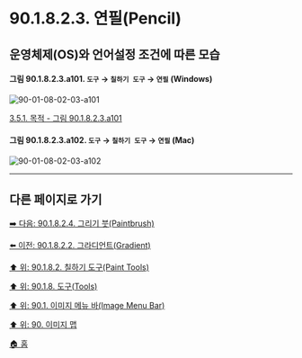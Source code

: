 # 90.1.8.2.3. 연필(Pencil)
## 운영체제(OS)와 언어설정 조건에 따른 모습

<a id="90-01-08-02-03-a101"></a>

#### 그림 90.1.8.2.3.a101. `도구` → `칠하기 도구` → `연필` (Windows)
![90-01-08-02-03-a101](https://github.com/wonder13662/gimp/assets/15767104/3a212da3-0bfd-486e-8ec5-273f6e7eac2a)

[3.5.1. 목적 - 그림 90.1.8.2.3.a101](./03-05-01-intention.md#90-01-08-02-03-a101)

<a id="90-01-08-02-03-a102"></a>

#### 그림 90.1.8.2.3.a102. `도구` → `칠하기 도구` → `연필` (Mac)
![90-01-08-02-03-a102](https://github.com/wonder13662/gimp/assets/15767104/a053d30b-73f7-4a2f-9cb0-63f09f9a4b55)

***

## 다른 페이지로 가기

[➡️ 다음: 90.1.8.2.4. 그리기 붓(Paintbrush)](./90-01-08-02-04-paintbrush.md)

[⬅️ 이전: 90.1.8.2.2. 그라디언트(Gradient)](./90-01-08-02-02-gradient.md)

[⬆️ 위: 90.1.8.2. 칠하기 도구(Paint Tools)](./90-01-08-02-00-paint_tools.md)

[⬆️ 위: 90.1.8. 도구(Tools)](./90-01-08-00-tools.md)

[⬆️ 위: 90.1. 이미지 메뉴 바(Image Menu Bar)](./90-01-00-image-menu-bar.md)

[⬆️ 위: 90. 이미지 맵](./90-00-image-map.md)

[🏠 홈](./00-home.md)
